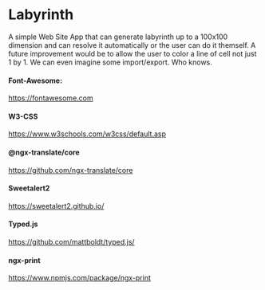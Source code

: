 # Labyrinth
A simple Web Site App that can generate labyrinth up to a 100x100 dimension and can resolve it automatically or the user can do it themself.
A future improvement would be to allow the user to color a line of cell not just 1 by 1. We can even imagine some import/export. Who knows.

#### Font-Awesome: 
https://fontawesome.com
#### W3-CSS
https://www.w3schools.com/w3css/default.asp
#### @ngx-translate/core
https://github.com/ngx-translate/core
#### Sweetalert2
https://sweetalert2.github.io/
#### Typed.js
https://github.com/mattboldt/typed.js/
#### ngx-print
https://www.npmjs.com/package/ngx-print
